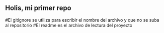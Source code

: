 ## Holis, mi  primer repo

#El gitignore se utiliza para escribir el nombre del archivo y que no se suba al repositorio
#El readme es el archivo de lectura del proyecto